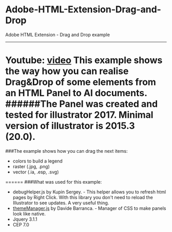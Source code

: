 # Adobe-HTML-Extension-Drag-and-Drop
Adobe HTML Extension - Drag and Drop example

------
Youtube: [video](https://www.youtube.com/watch?v=7ieGzbDShXc)
This example shows the way how you can realise Drag&Drop of some elements from an HTML Panel to AI documents.
######The Panel was created and tested for illustrator 2017. Minimal version of illustrator is 2015.3 (20.0).
======
###The example shows how you can drag the next items:
- colors to build a legend
- raster (.jpg, .png)
- vector (.ia, .esp, .svg)

======
###What was used for this example:
- debugHelper.js by Kupin Sergey. - This helper allows you to refresh html pages by Right Click. With this library you don't need to reload the Illustrator to see updates. A very useful thing.
- [themeManager.js](http://www.davidebarranca.com/2014/02/html-panels-tips-6-integrating-topcoat-css/) by Davide Barranca. - Manager of CSS to make panels look like native.
- Jquery 3.1.1
- CEP 7.0

